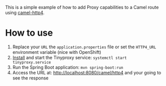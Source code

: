 This is a simple example of how to add Proxy capabilities to a Camel route using [camel-http4](https://github.com/apache/camel/blob/master/components/camel-http4/src/main/docs/http4-component.adoc).

# How to use

1. Replace your `URL` the `application.properties` file or set the `HTTP4_URL` environment variable (nice with OpenShift) 
2. [Install](https://tinyproxy.github.io/) and start the Tinyproxy service: `systemctl start tinyproxy.service`
3. Run the Spring Boot application: `mvn spring-boot:run`
4. Access the URL at: [http://localhost:8080/camel/http4]() and your going to see the response
